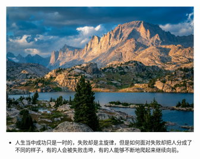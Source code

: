 ![风景](https://github.com/Mrhelloyang/Mrhelloyang/blob/main/%E5%BE%AE%E4%BF%A1%E5%9B%BE%E7%89%87_20231019183707.jpg) 
- 人生当中成功只是一时的，失败却是主旋律，但是如何面对失败却把人分成了不同的样子，有的人会被失败击垮，有的人能够不断地爬起来继续向前。
